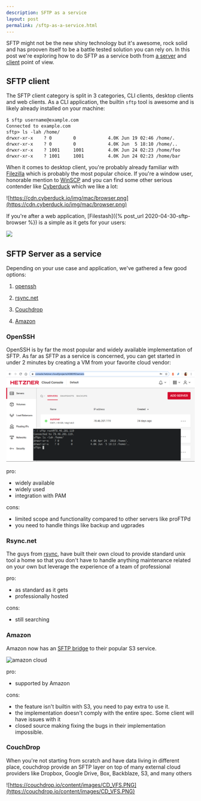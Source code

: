 ```yaml
---
description: SFTP as a service
layout: post
permalink: /sftp-as-a-service.html
---
```


SFTP might not be the new shiny technology but it's awesome, rock solid and has prooven itself to be a battle tested solution you can rely on. In this post we're exploring how to do SFTP as a service both from [a server](#sftp-server-as-a-service) and [client](#sftp-client) point of view.

## SFTP client

The SFTP client category is split in 3 categories, CLI clients, desktop clients and web clients. As a CLI application, the builtin `sftp` tool is awesome and is likely already installed on your machine:
```
$ sftp username@example.com
Connected to example.com
sftp> ls -lah /home/
drwxr-xr-x    ? 0        0            4.0K Jun 19 02:46 /home/.
drwxr-xr-x    ? 0        0            4.0K Jun  5 18:10 /home/..
drwxr-xr-x    ? 1001     1001         4.0K Jun 24 02:23 /home/foo
drwxr-xr-x    ? 1001     1001         4.0K Jun 24 02:23 /home/bar
```

When it comes to desktop client, you're probably already familiar with [Filezilla](https://filezilla-project.org/) which is probably the most popular choice. If you're a window user, honorable mention to [WinSCP](https://winscp.net/eng/index.php) and you can find some other serious contender like [Cyberduck](https://cyberduck.io/) which we like a lot:

![https://cdn.cyberduck.io/img/mac/browser.png](https://cdn.cyberduck.io/img/mac/browser.png)


If you're after a web application, [Filestash]({% post_url 2020-04-30-sftp-browser %}) is a simple as it gets for your users:

![](https://qph.fs.quoracdn.net/main-qimg-b1263917f542141ff92c0b88b025368c)


## SFTP Server as a service

Depending on your use case and application, we've gathered a few good options:

1. [openssh](#openssh)

2. [rsync.net](#rsyncnet)

3. [Couchdrop](#couchdrop)

4. [Amazon](#amazon)

### OpenSSH

OpenSSH is by far the most popular and widely available implementation of SFTP. As far as SFTP as a service is concerned, you can get started in under 2 minutes by creating a VM from your favorite cloud vendor:

![hetzner dashboard screenshot](/img/posts/2020-06-29-sftp-as-a-service-openssh.png)

pro:
- widely available
- widely used
- integration with PAM

cons:
- limited scope and functionality compared to other servers like proFTPd
- you need to handle things like backup and ugprades

### Rsync.net

The guys from [rsync](https://www.rsync.net/), have built their own cloud to provide standard unix tool a home so that you don't have to handle anything maintenance related on your own but leverage the experience of a team of professional

pro:
- as standard as it gets
- professionally hosted

cons:
- still searching

### Amazon

Amazon now has an [SFTP bridge](https://aws.amazon.com/aws-transfer-family/?whats-new-cards.sort-by=item.additionalFields.postDateTime&whats-new-cards.sort-order=desc) to their popular S3 service.

![amazon cloud](https://d1.awsstatic.com/product-marketing/AWS%20Transfer%20Family/How-it-works-diagram-Transfer-family.9253476414113931316355159133dd1657ab5128.jpg)

pro:
- supported by Amazon

cons:
- the feature isn't builtin with S3, you need to pay extra to use it.
- the implementation doesn't comply with the entire spec. Some client will have issues with it
- closed source making fixing the bugs in their implementation impossible.


### CouchDrop

When you're not starting from scratch and have data living in different place, couchdrop provide an SFTP layer on top of many external cloud providers like Dropbox, Google Drive, Box, Backblaze, S3, and many others

![https://couchdrop.io/content/images/CD_VFS.PNG](https://couchdrop.io/content/images/CD_VFS.PNG)
